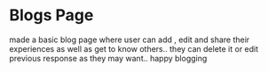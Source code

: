 # Blogs Page
made a basic blog page where user can add , edit and share their experiences as well as get to know others..
they can delete it or edit previous response as they may want..
happy blogging
